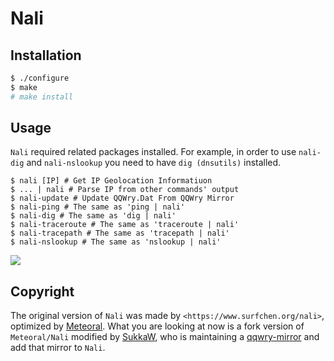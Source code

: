 # Nali

## Installation

```bash
$ ./configure
$ make
# make install
```


## Usage

`Nali` required related packages installed. For example, in order to use `nali-dig` and `nali-nslookup` you need to have `dig (dnsutils)` installed.

```
$ nali [IP] # Get IP Geolocation Informatiuon
$ ... | nali # Parse IP from other commands' output
$ nali-update # Update QQWry.Dat From QQWry Mirror
$ nali-ping # The same as 'ping | nali'
$ nali-dig # The same as 'dig | nali'
$ nali-traceroute # The same as 'traceroute | nali'
$ nali-tracepath # The same as 'tracepath | nali'
$ nali-nslookup # The same as 'nslookup | nali'
```

![](https://i.loli.net/2019/02/08/5c5d68e6a6bfd.png)

## Copyright

The original version of `Nali` was made by `<https://www.surfchen.org/nali>`, optimized by [Meteoral](http://liuqingwei.com/). What you are looking at now is a fork version of `Meteoral/Nali` modified by [SukkaW](https://skk.moe), who is maintaining a [qqwry-mirror](https://qqwry.mirror.noc.one) and add that mirror to `Nali`.
